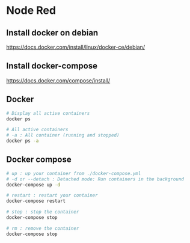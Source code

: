 # Node Red

## Install docker on debian

https://docs.docker.com/install/linux/docker-ce/debian/

## Install docker-compose

https://docs.docker.com/compose/install/

## Docker

```sh
# Display all active containers
docker ps
```

```sh
# All active containers
# -a : All container (running and stopped)
docker ps -a
```

## Docker compose

```sh
# up : up your container from ./docker-compose.yml
# -d or --detach : Detached mode: Run containers in the background
docker-compose up -d
```

```sh
# restart : restart your container
docker-compose restart
```

```sh
# stop : stop the container
docker-compose stop
```

```sh
# rm : remove the container
docker-compose stop
```
